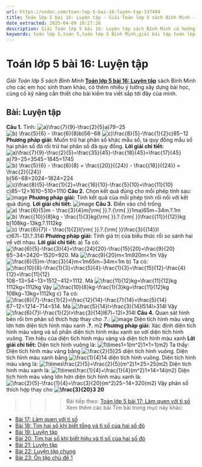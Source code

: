```yaml
---
url: https://vndoc.com/toan-lop-5-bai-16-luyen-tap-337494
title: Toán lớp 5 bài 16: Luyện tập - Giải Toán lớp 5 sách Bình Minh - VnDoc.com
date_extracted: 2025-04-09 10:27:26
description: Giải Toán lớp 5 bài 16: Luyện tập sách Bình Minh có hướng dẫn giải chi tiết các câu hỏi trong SGK Toán lớp 5 Bình Minh.
keywords: toán lớp 5,toán 5,toán lớp 5 Bình Minh,giải bài tập toán lớp 5 Bình Minh,giải toán lớp 5 Bình Minh,toán lớp 5 sách Bình Minh,toán 5 Bình Minh,giải sách toán lớp 5 Bình Minh,Toán lớp 5 Bài 16 Luyện tập,giải toán 5 bài 16
---
```


# Toán lớp 5 bài 16: Luyện tập
 _Giải Toán lớp 5 sách Bình Minh_
[**Toán lớp 5 bài 16: Luyện tập**](<https://vndoc.com/toan-lop-5-bai-16-luyen-tap-337494>) sách Bình Minh cho các em học sinh tham khảo, có thêm nhiều ý tưởng xây dựng bài học, củng cố kỹ năng cần thiết cho bài kiểm tra viết sắp tới đây của mình.
## Bài: Luyện tập
**Câu 1.** Tính:
![a\)\\frac{7}{9}-\\frac{2}{5}](https://i.vdoc.vn/data/image/blank.png)a\)79−25
![b\) \\frac{5}{6} - \\frac{6}{8}](https://i.vdoc.vn/data/image/blank.png)b\)56−68
![c\)\\frac{8}{5}-\\frac{1}{2}](https://i.vdoc.vn/data/image/blank.png)c\)85−12
**Phương pháp giải:**
Muốn trừ hai phân số khác mẫu số, ta quy đồng mẫu số hai phân số đó rồi trừ hai phân số đã quy đồng.
**Lời giải chi tiết:**
![a\)\\frac{7}{9}-\\frac{2}{5}=\\frac{35}{45}-\\frac{18}{45}=\\frac{17}{45}](https://i.vdoc.vn/data/image/blank.png) a\)79−25=3545−1845=1745
![b\) \\frac{5}{6} - \\frac{6}{8} = \\frac{{20}}{{24}} - \\frac{{18}}{{24}} = \\frac{2}{{24}}](https://i.vdoc.vn/data/image/blank.png)b\)56−68=2024−1824=224
![c\)\\frac{8}{5}-\\frac{1}{2}=\\frac{16}{10}-\\frac{5}{10}=\\frac{11}{10}](https://i.vdoc.vn/data/image/blank.png)c\)85−12=1610−510=1110
**Câu 2.** Chọn kết quả đúng cho mỗi phép tính sau:
![image](https://i.vdoc.vn/data/image/2025/03/02/2024-05-25-143226.png)
**Phương pháp giải:**
Tính kết quả của mỗi phép tính rồi nối với kết quả đúng.
**Lời giải chi tiết:**
![image](https://i.vdoc.vn/data/image/2025/03/02/2024-05-25-143252.png)
**Câu 3.** Điền vào chỗ trống
![a\) \\frac{6}{5}m - \\frac{3}{4}m{\\rm{ }}.?.{\\rm{ }}1m](https://i.vdoc.vn/data/image/blank.png)a\)65m−34m.?.1m
![b\) \\frac{{10}}{8}kg - \\frac{1}{3}kg{\\rm{ }}.?.{\\rm{ }}\\frac{{11}}{{12}}kg](https://i.vdoc.vn/data/image/blank.png)b\)108kg−13kg.?.1112kg
![c\) \\frac{6}{7}l - \\frac{1}{2}l{\\rm{ }}.?.{\\rm{ }}\\frac{3}{{14}}l](https://i.vdoc.vn/data/image/blank.png)c\)67l−12l.?.314l
**Phương pháp giải:**
Tính giá trị của biểu thức rồi so sánh hai vế với nhau.
**Lời giải chi tiết:**
a\) Ta có: ![\\frac{6}{5}-\\frac{3}{4}=\\frac{24}{20}-\\frac{15}{20}=\\frac{9}{20}](https://i.vdoc.vn/data/image/blank.png)65−34=2420−1520=920. Mà ![\\frac{9}{20}m<1m](https://i.vdoc.vn/data/image/blank.png)920m<1m
Vậy ![\\frac{6}{5}m-\\frac{3}{4}m<1m](https://i.vdoc.vn/data/image/blank.png)65m−34m<1m
b\) Ta có: ![\\frac{10}{8}-\\frac{1}{3}=\\frac{5}{4}-\\frac{1}{3}=\\frac{15}{12}-\\frac{4}{12}=\\frac{11}{12}](https://i.vdoc.vn/data/image/blank.png)108−13=54−13=1512−412=1112. Mà ![\\frac{11}{12}kg=\\frac{11}{12}kg](https://i.vdoc.vn/data/image/blank.png)1112kg=1112kg
Vậy ![\\frac{10}{8}kg-\\frac{1}{3}kg=\\frac{11}{12}kg](https://i.vdoc.vn/data/image/blank.png)108kg−13kg=1112kg
c\) Ta có: ![\\frac{6}{7}-\\frac{1}{2}=\\frac{12}{14}-\\frac{7}{14}=\\frac{5}{14}](https://i.vdoc.vn/data/image/blank.png)67−12=1214−714=514. Mà ![\\frac{5}{14}l>\\frac{3}{14}l](https://i.vdoc.vn/data/image/blank.png)514l>314l
Vậy ![\\frac{6}{7}l-\\frac{1}{2}l>\\frac{3}{14}l](https://i.vdoc.vn/data/image/blank.png)67l−12l>314l
**Câu 4.** Quan sát hình bên rồi tìm phân số thích hợp thay cho .?.:
![image](https://i.vdoc.vn/data/image/2025/03/02/2024-05-25-143327.png)
Diện tích hình màu vàng lớn hơn diện tích hình màu xanh **.?.** m2
**Phương pháp giải:**
Xác định diện tích hình màu vàng và số phần diện tích hình màu xanh so với diện tích hình vuông.
Tìm hiệu của diện tích hình màu vàng và diện tích hình màu xanh
**Lời giải chi tiết:**
Diện tích hình vuông là:
![1\\times1=1\(m^2\)](https://i.vdoc.vn/data/image/blank.png)1×1=1\(m2\)
Ta thấy: Diện tích hình màu vàng bằng ![\\frac{2}{5}](https://i.vdoc.vn/data/image/blank.png)25 diện tích hình vuông.
Diện tích hình màu xanh bằng ![\\frac{1}{4}](https://i.vdoc.vn/data/image/blank.png)14 diện tích hình vuông.
Diện tích hình màu vàng là:
![1\\times\\frac{2}{5}=\\frac{2}{5}\(m^2\)](https://i.vdoc.vn/data/image/blank.png)1×25=25\(m2\)
Diện tích hình màu xanh là:
![1\\times\\frac{1}{4}=\\frac{1}{4}\(m^2\)](https://i.vdoc.vn/data/image/blank.png)1×14=14\(m2\)
Diện tích hình màu vàng lớn hơn diện tích hình màu xanh là:
![\\frac{2}{5}-\\frac{1}{4}=\\frac{3}{20}\(m^2\)](https://i.vdoc.vn/data/image/blank.png)25−14=320\(m2\)
Vậy phân số thích hợp thay cho **![\\frac{3}{20}](https://i.vdoc.vn/data/image/blank.png)3 20**
>>>> Bài tiếp theo: [Toán lớp 5 bài 17: Làm quen với tỉ số](<https://vndoc.com/toan-lop-5-bai-17-lam-quen-voi-ti-so-337495>)
Xem thêm các bài Tìm bài trong mục này khác:
  * [Bài 17: Làm quen với tỉ số](</toan-lop-5-bai-17-lam-quen-voi-ti-so-337495>)
  * [Bài 18: Tìm hai số khi biết tổng và tỉ số của hai số đó](</toan-lop-5-bai-18-tim-hai-so-khi-biet-tong-va-ti-so-cua-hai-so-do-337496>)
  * [Bài 19: Luyện tập](</toan-lop-5-bai-19-luyen-tap-337497>)
  * [Bài 20: Tìm hai số khi biết hiệu và tỉ số của hai số đó](</toan-lop-5-bai-20-tim-hai-so-khi-biet-hieu-va-ti-so-cua-hai-so-do-337501>)
  * [Bài 21: Luyện tập](</toan-lop-5-bai-21-luyen-tap-337503>)
  * [Bài 22: Luyện tập chung](</toan-lop-5-bai-22-luyen-tap-chung-337505>)
  * [Bài 23: Ôn tập chủ đề 1](</toan-lop-5-bai-23-on-tap-chu-de-1-337509>)

